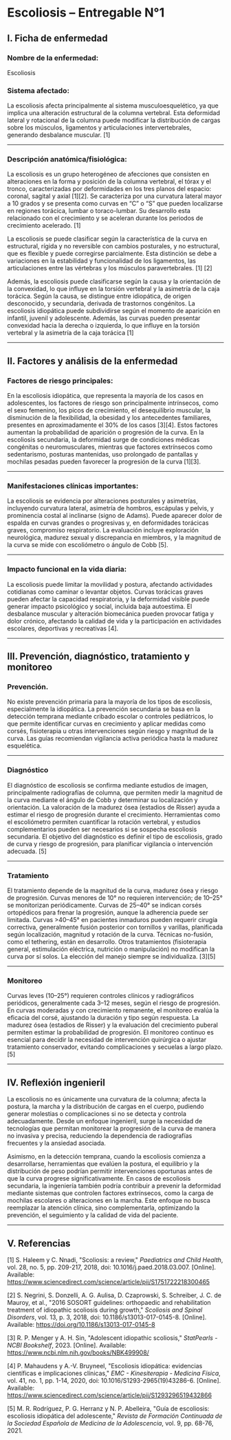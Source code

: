 # Escoliosis – Entregable N°1

## I. Ficha de enfermedad

### Nombre de la enfermedad:

Escoliosis

### Sistema afectado:

La escoliosis afecta principalmente al sistema musculoesquelético, ya que implica una alteración estructural de la columna vertebral. Esta deformidad lateral y rotacional de la columna puede modificar la distribución de cargas sobre los músculos, ligamentos y articulaciones intervertebrales, generando desbalance muscular. [1]

---

### Descripción anatómica/fisiológica:

La escoliosis es un grupo heterogéneo de afecciones que consisten en alteraciones en la forma y posición de la columna vertebral, el tórax y el tronco, caracterizadas por deformidades en los tres planos del espacio: coronal, sagital y axial [1][2]. Se caracteriza por una curvatura lateral mayor a 10 grados y se presenta como curvas en “C” o “S” que pueden localizarse en regiones torácica, lumbar o toraco-lumbar. Su desarrollo esta relacionado con el crecimiento y se aceleran durante los periodos de crecimiento acelerado. [1]

La escoliosis se puede clasificar según la característica de la curva en estructural, rígida y no reversible con cambios posturales, y no estructural, que es flexible y puede corregirse parcialmente. Esta distinción se debe a variaciones en la estabilidad y funcionalidad de los ligamentos, las articulaciones entre las vértebras y los músculos paravertebrales. [1] [2]

Además, la escoliosis puede clasificarse según la causa y la orientación de la convexidad, lo que influye en la torsión vertebral y la asimetría de la caja torácica. Según la causa, se distingue entre idiopática, de origen desconocido, y secundaria, derivada de trastornos congénitos. La escoliosis idiopática puede subdividirse según el momento de aparición en infantil, juvenil y adolescente. Además, las curvas pueden presentar convexidad hacia la derecha o izquierda, lo que influye en la torsión vertebral y la asimetría de la caja torácica [1]

---

## II. Factores y análisis de la enfermedad

### Factores de riesgo principales:

En la escoliosis idiopática, que representa la mayoría de los casos en adolescentes, los factores de riesgo son principalmente intrínsecos, como el sexo femenino, los picos de crecimiento, el desequilibrio muscular, la disminución de la flexibilidad, la obesidad y los antecedentes familiares, presentes en aproximadamente el 30% de los casos [3][4]. Estos factores aumentan la probabilidad de aparición o progresión de la curva. En la escoliosis secundaria, la deformidad surge de condiciones médicas congénitas o neuromusculares, mientras que factores extrínsecos como sedentarismo, posturas mantenidas, uso prolongado de pantallas y mochilas pesadas pueden favorecer la progresión de la curva [1][3].

---

### Manifestaciones clínicas importantes:

La escoliosis se evidencia por alteraciones posturales y asimetrías, incluyendo curvatura lateral, asimetría de hombros, escápulas y pelvis, y prominencia costal al inclinarse (signo de Adams). Puede aparecer dolor de espalda en curvas grandes o progresivas y, en deformidades torácicas graves, compromiso respiratorio. La evaluación incluye exploración neurológica, madurez sexual y discrepancia en miembros, y la magnitud de la curva se mide con escoliómetro o ángulo de Cobb [5].

---

### Impacto funcional en la vida diaria:

La escoliosis puede limitar la movilidad y postura, afectando actividades cotidianas como caminar o levantar objetos. Curvas torácicas graves pueden afectar la capacidad respiratoria, y la deformidad visible puede generar impacto psicológico y social, incluida baja autoestima. El desbalance muscular y alteración biomecánica pueden provocar fatiga y dolor crónico, afectando la calidad de vida y la participación en actividades escolares, deportivas y recreativas [4].

---

## III. Prevención, diagnóstico, tratamiento y monitoreo 

### Prevención.

No existe prevención primaria para la mayoría de los tipos de escoliosis, especialmente la idiopática. La prevención secundaria se basa en la detección temprana mediante cribado escolar o controles pediátricos, lo que permite identificar curvas en crecimiento y aplicar medidas como corsés, fisioterapia u otras intervenciones según riesgo y magnitud de la curva. Las guías recomiendan vigilancia activa periódica hasta la madurez esquelética.

---

### Diagnóstico

El diagnóstico de escoliosis se confirma mediante estudios de imagen, principalmente radiografías de columna, que permiten medir la magnitud de la curva mediante el ángulo de Cobb y determinar su localización y orientación. La valoración de la madurez ósea (estadios de Risser) ayuda a estimar el riesgo de progresión durante el crecimiento. Herramientas como el escoliómetro permiten cuantificar la rotación vertebral, y estudios complementarios pueden ser necesarios si se sospecha escoliosis secundaria. El objetivo del diagnóstico es definir el tipo de escoliosis, grado de curva y riesgo de progresión, para planificar vigilancia o intervención adecuada. [5]

---

### Tratamiento

El tratamiento depende de la magnitud de la curva, madurez ósea y riesgo de progresión. Curvas menores de 10° no requieren intervención; de 10–25° se monitorizan periódicamente. Curvas de 25–40° se indican corsés ortopédicos para frenar la progresión, aunque la adherencia puede ser limitada. Curvas >40–45° en pacientes inmaduros pueden requerir cirugía correctiva, generalmente fusión posterior con tornillos y varillas, planificada según localización, magnitud y rotación de la curva. Técnicas no-fusión, como el tethering, están en desarrollo. Otros tratamientos (fisioterapia general, estimulación eléctrica, nutrición o manipulación) no modifican la curva por sí solos. La elección del manejo siempre se individualiza. [3][5]

---

### Monitoreo

Curvas leves (10–25°) requieren controles clínicos y radiográficos periódicos, generalmente cada 3–12 meses, según el riesgo de progresión. En curvas moderadas y con crecimiento remanente, el monitoreo evalúa la eficacia del corsé, ajustando la duración y tipo según respuesta. La madurez ósea (estadios de Risser) y la evaluación del crecimiento puberal permiten estimar la probabilidad de progresión. El monitoreo continuo es esencial para decidir la necesidad de intervención quirúrgica o ajustar tratamiento conservador, evitando complicaciones y secuelas a largo plazo. [5]

---

## IV. Reflexión ingenieril

La escoliosis no es únicamente una curvatura de la columna; afecta la postura, la marcha y la distribución de cargas en el cuerpo, pudiendo generar molestias o complicaciones si no se detecta y controla adecuadamente. Desde un enfoque ingenieril, surge la necesidad de tecnologías que permitan monitorear la progresión de la curva de manera no invasiva y precisa, reduciendo la dependencia de radiografías frecuentes y la ansiedad asociada.

Asimismo, en la detección temprana, cuando la escoliosis comienza a desarrollarse, herramientas que evalúen la postura, el equilibrio y la distribución de peso podrían permitir intervenciones oportunas antes de que la curva progrese significativamente. En casos de escoliosis secundaria, la ingeniería también podría contribuir a prevenir la deformidad mediante sistemas que controlen factores extrínsecos, como la carga de mochilas escolares o alteraciones en la marcha. Este enfoque no busca reemplazar la atención clínica, sino complementarla, optimizando la prevención, el seguimiento y la calidad de vida del paciente.

---

## V. Referencias

[1] S. Haleem y C. Nnadi, "Scoliosis: a review," *Paediatrics and Child Health*, vol. 28, no. 5, pp. 209-217, 2018, doi: 10.1016/j.paed.2018.03.007. [Online]. Available: https://www.sciencedirect.com/science/article/pii/S1751722218300465  

[2] S. Negrini, S. Donzelli, A. G. Aulisa, D. Czaprowski, S. Schreiber, J. C. de Mauroy, et al., "2016 SOSORT guidelines: orthopaedic and rehabilitation treatment of idiopathic scoliosis during growth," *Scoliosis and Spinal Disorders*, vol. 13, p. 3, 2018, doi: 10.1186/s13013-017-0145-8. [Online]. Available: https://doi.org/10.1186/s13013-017-0145-8  

[3] R. P. Menger y A. H. Sin, "Adolescent idiopathic scoliosis," *StatPearls - NCBI Bookshelf*, 2023. [Online]. Available: https://www.ncbi.nlm.nih.gov/books/NBK499908/  

[4] P. Mahaudens y A.-V. Bruyneel, "Escoliosis idiopática: evidencias científicas e implicaciones clínicas," *EMC - Kinesiterapia - Medicina Física*, vol. 41, no. 1, pp. 1-14, 2020, doi: 10.1016/S1293-2965(19)43286-6. [Online]. Available: https://www.sciencedirect.com/science/article/pii/S1293296519432866  

[5] M. R. Rodríguez, P. G. Herranz y N. P. Abelleira, "Guía de escoliosis: escoliosis idiopática del adolescente," *Revista de Formación Continuada de la Sociedad Española de Medicina de la Adolescencia*, vol. 9, pp. 68-76, 2021.  